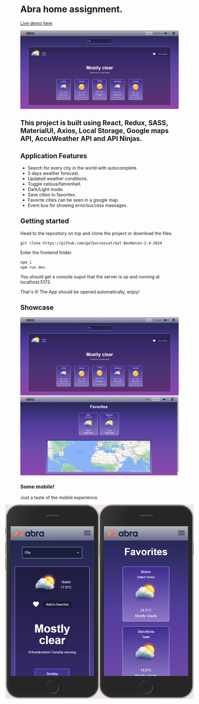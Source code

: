 # Abra home assignment. 
[Live demo here](https://abragalbennatan.onrender.com "Abra weather app")

![Homepage image](src/assets/imgs/AbraHomePageImg.png "Home-page")

## This project is built using React, Redux, SASS, MaterialUI, Axios, Local Storage, Google maps API, AccuWeather API and API Ninjas.

## Application Features
- Search for every city in the world with autocomplete.
- 5 days weather forecast.
- Updated weather conditions.
- Toggle celsius/fahrenheit.
- Dark/Light mode.
- Save cities to favorites.
- Favorite cities can be seen in a google map.
- Event bus for showing error/success massages.

## Getting started

Head to the repository on top and clone the project or download the files.

```
git clone https://github.com/galbarcessat/Gal-BenNatan-2-4-2024
```
Enter the frontend folder.

```
npm i 
npm run dev
```

You should get a console ouput that the server is up and running at localhost:5173.

That's it! The App should be opened automatically, enjoy!

## Showcase
![Homepage image](src/assets/imgs/AbraHomePageImg.png "Home-page")
![Favorites image](src/assets/imgs/AbraFavoritesPageImg.png "Favorites-page")


### Some mobile!
Just a taste of the mobile experience.

<div style="display: flex; flex-direction: row; justify-content: center;">
    <img src="src/assets/imgs/AbraHomePageMoblieImg.png" alt="Homepage mobile image" title="Home-mobile-page" width="300">
    <img src="src/assets/imgs/AbraFavoritesMobileImg.png" alt="Favorites mobile image" title="Favorites-mobile-page" width="300">
</div>



